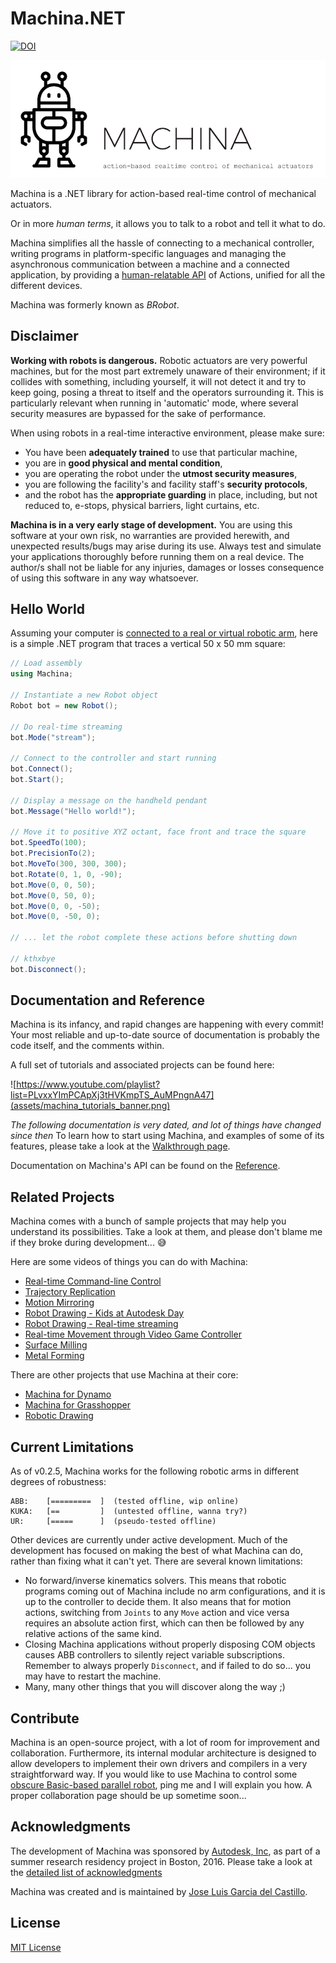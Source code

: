 # Machina.NET
[![DOI](https://zenodo.org/badge/DOI/10.5281/zenodo.1421943.svg)](https://doi.org/10.5281/zenodo.1421943)

![](assets/banner_888x331.png)

Machina is a .NET library for action-based real-time control of mechanical actuators.

Or in more _human terms_, it allows you to talk to a robot and tell it what to do.

Machina simplifies all the hassle of connecting to a mechanical controller, writing programs in platform-specific languages and managing the asynchronous communication between a machine and a connected application, by providing a [human-relatable API](https://github.com/garciadelcastillo/Machina/blob/master/Docs/Reference.md) of Actions, unified for all the different devices.

Machina was formerly known as _BRobot_.

## Disclaimer

__Working with robots is dangerous.__ Robotic actuators are very powerful machines, but for the most part extremely unaware of their environment; if it collides with something, including yourself, it will not detect it and try to keep going, posing a threat to itself and the operators surrounding it. This is particularly relevant when running in 'automatic' mode, where several security measures are bypassed for the sake of performance.

When using robots in a real-time interactive environment, please make sure:
- You have been __adequately trained__ to use that particular machine,
- you are in __good physical and mental condition__,
- you are operating the robot under the __utmost security measures__,
- you are following the facility's and facility staff's __security protocols__,
- and the robot has the __appropriate guarding__ in place, including, but not reduced to, e-stops, physical barriers, light curtains, etc.

__Machina is in a very early stage of development.__ You are using this software at your own risk, no warranties are provided herewith, and unexpected results/bugs may arise during its use. Always test and simulate your applications thoroughly before running them on a real device. The author/s shall not be liable for any injuries, damages or losses consequence of using this software in any way whatsoever.


## Hello World

Assuming your computer is [connected to a real or virtual robotic arm](https://github.com/garciadelcastillo/Machina/blob/master/Docs/Setting_up_RobotStudio.md), here is a simple .NET program that traces a vertical 50 x 50 mm square:

```csharp
// Load assembly
using Machina;

// Instantiate a new Robot object
Robot bot = new Robot();

// Do real-time streaming
bot.Mode("stream");

// Connect to the controller and start running
bot.Connect();
bot.Start();

// Display a message on the handheld pendant
bot.Message("Hello world!");

// Move it to positive XYZ octant, face front and trace the square
bot.SpeedTo(100);
bot.PrecisionTo(2);
bot.MoveTo(300, 300, 300);
bot.Rotate(0, 1, 0, -90);
bot.Move(0, 0, 50);
bot.Move(0, 50, 0);
bot.Move(0, 0, -50);
bot.Move(0, -50, 0);

// ... let the robot complete these actions before shutting down

// kthxbye
bot.Disconnect();
```


## Documentation and Reference

Machina is its infancy, and rapid changes are happening with every commit! Your most reliable and up-to-date source of documentation is probably the code itself, and the comments within.

A full set of tutorials and associated projects can be found here:

![https://www.youtube.com/playlist?list=PLvxxYImPCApXj3tHVKmpTS_AuMPngnA47](assets/machina_tutorials_banner.png)

_The following documentation is very dated, and lot of things have changed since then_
To learn how to start using Machina, and examples of some of its features, please take a look at the [Walkthrough page](https://github.com/garciadelcastillo/Machina/blob/master/Docs/Walkthrough.md).

Documentation on Machina's API can be found on the [Reference](https://github.com/garciadelcastillo/Machina/blob/master/Docs/Reference.md).


## Related Projects

Machina comes with a bunch of sample projects that may help you understand its possibilities. Take a look at them, and please don't blame me if they broke during development... :sweat_smile:

Here are some videos of things you can do with Machina:

- [Real-time Command-line Control](https://youtu.be/8jgYJddvkfg)
- [Trajectory Replication](https://youtu.be/09SHaaBKIi0)
- [Motion Mirroring](https://youtu.be/FryK_wDr-Gc)
- [Robot Drawing - Kids at Autodesk Day](https://youtu.be/hAxY0jyRVNE)
- [Robot Drawing - Real-time streaming](https://youtu.be/txlTEjiPtCw)
- [Real-time Movement through Video Game Controller](https://youtu.be/-8rCfHdKsPY)
- [Surface Milling](https://youtu.be/054s9XlslVs)
- [Metal Forming](https://youtu.be/_6Bbm7Scs4w)

There are other projects that use Machina at their core:

- [Machina for Dynamo](https://github.com/garciadelcastillo/Machina-Dynamo)
- [Machina for Grasshopper](https://github.com/garciadelcastillo/Machina-Grasshopper)
- [Robotic Drawing](https://github.com/garciadelcastillo/robot-drawing)


## Current Limitations

As of v0.2.5, Machina works for the following robotic arms in different degrees of robustness:

```text
ABB:    [=========  ]  (tested offline, wip online)
KUKA:   [==         ]  (untested offline, wanna try?)
UR:     [=====      ]  (pseudo-tested offline)
```

Other devices are currently under active development.
Much of the development has focused on making the best of what Machina can do, rather than fixing what it can't yet. There are several known limitations:
- No forward/inverse kinematics solvers. This means that robotic programs coming out of Machina include no arm configurations, and it is up to the controller to decide them. It also means that for motion actions, switching from `Joints` to any `Move` action and vice versa requires an absolute action first, which can then be followed by any relative actions of the same kind.
- Closing Machina applications without properly disposing COM objects causes ABB controllers to silently reject variable subscriptions. Remember to always properly `Disconnect`, and if failed to do so... you may have to restart the machine.
- Many, many other things that you will discover along the way ;)


## Contribute

Machina is an open-source project, with a lot of room for improvement and collaboration. Furthermore, its internal modular architecture is designed to allow developers to implement their own drivers and compilers in a very straightforward way. If you would like to use Machina to control some [obscure Basic-based parallel robot](http://www.geva-roboter.at/files/rp_1adh_3adh_5adh_setup_and_maintenance.pdf), ping me and I will explain you how. A proper collaboration page should be up sometime soon...


## Acknowledgments

The development of Machina was sponsored by [Autodesk, Inc](https://www.autodesk.com/), as part of a summer research residency project in Boston, 2016. Please take a look at the [detailed list of acknowledgments](https://github.com/garciadelcastillo/Machina/blob/master/Docs/Acknowledgments.md)

Machina was created and is maintained by [Jose Luis Garcia del Castillo](http://www.garciadelcastillo.es).


## License

[MIT License](https://github.com/garciadelcastillo/Machina/blob/master/LICENSE.md)

